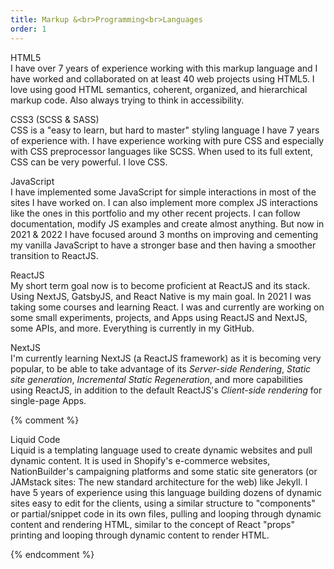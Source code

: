 ```yaml
---
title: Markup &<br>Programming<br>Languages
order: 1
---
```


<p><span class="font-light">HTML5</span><br>I have over 7 years of experience working with this markup language and I have worked and collaborated on at least 40 web projects using HTML5. I love using good HTML semantics, coherent, organized, and hierarchical markup code. Also always trying to think in accessibility.</p>

<p><span class="font-light">CSS3 (SCSS & SASS)</span><br>CSS is a "easy to learn, but hard to master" styling language I have 7 years of experience with. I have experience working with pure CSS and especially with CSS preprocessor languages like SCSS<!--SASS--><!-- or Less-->. <!--CSS, -->When used to its full extent, CSS can be very powerful.<!-- Modern web responsive design is all in the CSS, it was stablished to be no longer in the HTML and styles should be independent from structure.--><!-- You may want to re-size your screen and check out this portfolio in responsive, that will show some CSS skills.--> I love CSS.</p><!--Knowing and using CSS well can be very, very powerful.-->

<p><span class="font-light">JavaScript</span><br><!--Although most of the sites I have worked on have at least some JavaScript for simple interactions, plus I also implemented more complex JS and many playful elements through all this portfolio website and my two latest sites, following some documentation and making hundreds of modifications to adapt everything with purpose into my unique designs and websites, like this one on every page. -->I <!--took a basic JS course in the past and -->have implemented some JavaScript for simple interactions in most of the sites I have worked on. I can also implement more complex JS interactions like the ones in this portfolio and my other recent projects. I can follow documentation, modify <!--experimental -->JS examples and create almost anything. But now in 2021 & 2022 I have focused around 3 months on improving and cementing my vanilla JavaScript to have a stronger base and then having a smoother transition to ReactJS.</p>

<p><span class="font-light">ReactJS</span><br>My short term goal now is to become proficient at ReactJS and its stack<!-- (and vanilla JS as well),-->. Using NextJS<!-- (JAMstack)-->, GatsbyJS, and React Native is my main goal<!--, and more-->. <!--I'm currently -->In 2021 I was taking some courses and learning React<!-- which I'm loving-->. <!--I'll re-do my portfolio for a version 3 using it soon. --><!--I'm working-->I was and currently are working on some <!--experimental small Apps-->small experiments, projects, and Apps<!-- now too--> using ReactJS and NextJS,<!-- and--> some APIs<!-- (like edamam's: <em>https://www.edamam.com/</em>)-->, and more<!--; I'll want to display them later when I have a MVP to show-->. Everything is currently in my GitHub.</p>

<p><span class="font-light">NextJS</span><br>I'm currently learning NextJS (a ReactJS <!--meta -->framework) as<!-- part of the ReactJS stack--> it is <!--awesome and it is -->becoming very popular, to be able to take advantage of its <em>Server-side Rendering</em>, <em>Static site generation</em>, <em>Incremental Static Regeneration</em>, and more capabilities using ReactJS, in addition to the default ReactJS's <em>Client-side rendering</em> for single-page Apps.</p>

<!--Now even Shopify has its own new JavaScript Framework: Hydrogen-->
{% comment %}
<p><span class="font-light">Liquid Code</span><br>Liquid is a templating language used to create dynamic websites and pull dynamic content. It is used in Shopify's e-commerce websites, NationBuilder's campaigning platforms and some static site generators (or JAMstack sites: The new standard architecture for the web) like Jekyll. I have 5 years of experience using this language building dozens of dynamic sites easy to edit for the clients, using a similar structure to "components" or partial/snippet code in its own files, pulling and looping through dynamic content and rendering HTML, similar to the concept of React "props" printing and looping through dynamic content to render <!--JSX (or extended HTML code)-->HTML.</p><!--My experience using this language has meant I am able to accomplish more than the regular.-->
{% endcomment %}

<!--<p><span class="font-light">Javascript & React</span><br>I retain a working knowledge of the language which I continue to expand on an ongoing basis. My short term goal now is to become proficient at JavaScript and React.js, I'm currently taking some courses improving my JS skills and learning React.</p>--><!--I'm currently expanding my knowledge and focusing on learning it better to be able to master it.-->

<!--<p><span class="font-light">React Js</span><br>I retain a working knowledge of the language, and is my main focus to expand my current skillset. I intend on transferring some of my newest sites to this language using Next.js in the future.</p>--><!--I have small knowledge-->

<!--<p><span class="font-light">Green Sock Animation Platform</span><br>It is currently powering some of the animations in this portfolio and a couple of my recent projects. I continue to expand my capabilities to give even more life to future sites and create more interesting interactive designs.</p>-->